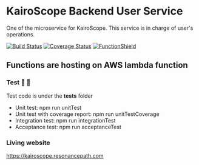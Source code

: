 # KairoScope Backend User Service

One of the microservice for KairoScope. This service is in charge of user's operations.

[![Build Status](https://travis-ci.org/PengWang0316/KairoScope-Backend-User.svg?branch=master)](https://travis-ci.org/PengWang0316/KairoScope-Backend-User) [![Coverage Status](https://coveralls.io/repos/github/PengWang0316/KairoScope-Backend-User/badge.svg?branch=master)](https://coveralls.io/github/PengWang0316/KairoScope-Backend-User?branch=master) [![FunctionShield](https://s3.amazonaws.com/function.shield.badge/assets/fshield-badge.svg)](https://www.puresec.io/function-shield)

## Functions are hosting on AWS lambda function

### Test :tada: :tada:

Test code is under the __tests__ folder
- Unit test: npm run unitTest
- Unit test with coverage report: npm run unitTestCoverage
- Integration test: npm run integrationTest
- Acceptance test: npm run acceptanceTest

### Living website
https://kairoscope.resonancepath.com
